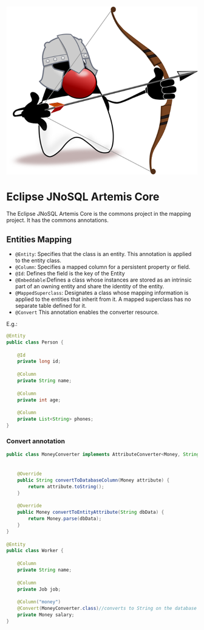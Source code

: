 ![Eclipse JNoSQL Artemis Project](https://github.com/JNOSQL/diana-site/blob/master/images/duke-artemis.png)
# Eclipse JNoSQL Artemis Core


The Eclipse JNoSQL Artemis Core is the commons project in the mapping project. It has the commons annotations.

## Entities Mapping

* `@Entity`: Specifies that the class is an entity. This annotation is applied to the entity class.
* `@Column`: Specifies a mapped column for a persistent property or field.
* `@Id`: Defines the field is the key of the Entity
* `@Embeddable`:Defines a class whose instances are stored as an intrinsic part of an owning entity and share the identity of the entity.
* `@MappedSuperclass`: Designates a class whose mapping information is applied to the entities that inherit from it. A mapped superclass has no separate table defined for it.
* `@Convert` This annotation enables the converter resource.

E.g.:

```java
@Entity
public class Person {

    @Id
    private long id;

    @Column
    private String name;

    @Column
    private int age;

    @Column
    private List<String> phones;
}    
```


### Convert annotation

```java
public class MoneyConverter implements AttributeConverter<Money, String>{


    @Override
    public String convertToDatabaseColumn(Money attribute) {
        return attribute.toString();
    }

    @Override
    public Money convertToEntityAttribute(String dbData) {
        return Money.parse(dbData);
    }
}

@Entity
public class Worker {

    @Column
    private String name;

    @Column
    private Job job;

    @Column("money")
    @Convert(MoneyConverter.class)//converts to String on the database
    private Money salary;
}
```

